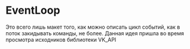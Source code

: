 # EventLoop
Это всего лишь макет того, как можно описать цикл событий, как в поток закидывать команды, не более.
Данная идея пришла во время просмотра исходников библиотеки VK_API
